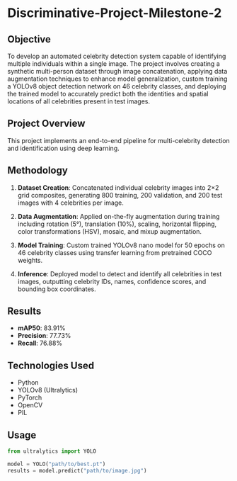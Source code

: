 # Discriminative-Project-Milestone-2


## Objective

To develop an automated celebrity detection system capable of identifying multiple individuals within a single image. The project involves creating a synthetic multi-person dataset through image concatenation, applying data augmentation techniques to enhance model generalization, custom training a YOLOv8 object detection network on 46 celebrity classes, and deploying the trained model to accurately predict both the identities and spatial locations of all celebrities present in test images.

## Project Overview

This project implements an end-to-end pipeline for multi-celebrity detection and identification using deep learning.

## Methodology

1. **Dataset Creation**: Concatenated individual celebrity images into 2×2 grid composites, generating 800 training, 200 validation, and 200 test images with 4 celebrities per image.

2. **Data Augmentation**: Applied on-the-fly augmentation during training including rotation (5°), translation (10%), scaling, horizontal flipping, color transformations (HSV), mosaic, and mixup augmentation.

3. **Model Training**: Custom trained YOLOv8 nano model for 50 epochs on 46 celebrity classes using transfer learning from pretrained COCO weights.

4. **Inference**: Deployed model to detect and identify all celebrities in test images, outputting celebrity IDs, names, confidence scores, and bounding box coordinates.

## Results

- **mAP50**: 83.91%
- **Precision**: 77.73%
- **Recall**: 76.88%

## Technologies Used

- Python
- YOLOv8 (Ultralytics)
- PyTorch
- OpenCV
- PIL

## Usage
```python
from ultralytics import YOLO

model = YOLO("path/to/best.pt")
results = model.predict("path/to/image.jpg")
